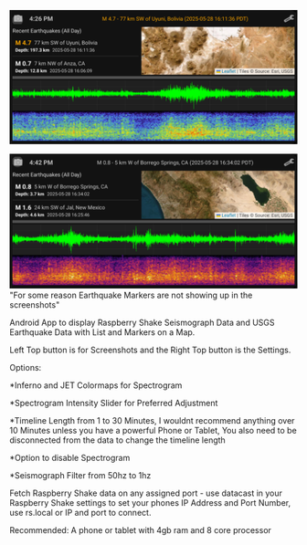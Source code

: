 ![Can't Display Image](https://github.com/SacredHills/ShakeStation/blob/main/ShakeStation_Image1.png)

![Can't Display Image](https://github.com/SacredHills/ShakeStation/blob/main/ShakeStation_Image2.png)
"For some reason Earthquake Markers are not showing up in the screenshots"


Android App to display Raspberry Shake Seismograph Data and USGS Earthquake Data with List and Markers on a Map.

Left Top button is for Screenshots and the Right Top button is the Settings. 

Options:

*Inferno and JET Colormaps for Spectrogram

*Spectrogram Intensity Slider for Preferred Adjustment

*Timeline Length from 1 to 30 Minutes, I wouldnt recommend anything over 10 Minutes unless you have a powerful Phone or Tablet, You also need to be disconnected from the data to change the timeline length

*Option to disable Spectrogram

*Seismograph Filter from 50hz to 1hz

Fetch Raspberry Shake data on any assigned port - use datacast in your Raspberry Shake settings to set your phones IP Address and Port Number, use rs.local or IP and port to connect.

Recommended: A phone or tablet with 4gb ram and 8 core processor 
